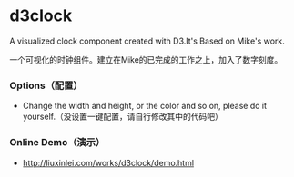 # d3clock
A visualized clock component created with D3.It's Based on Mike's work.

一个可视化的时钟组件。建立在Mike的已完成的工作之上，加入了数字刻度。

### Options（配置）
- Change the width and height, or the color and so on, please do it yourself.（没设置一键配置，请自行修改其中的代码吧）

### Online Demo（演示）
- http://liuxinlei.com/works/d3clock/demo.html
